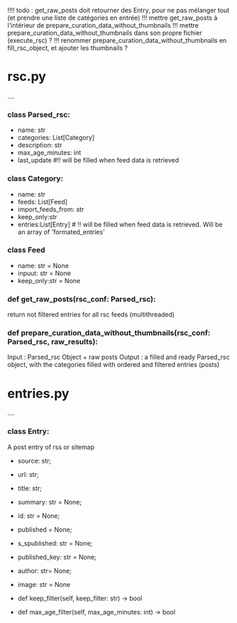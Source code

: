!!!! todo : get_raw_posts doit retourner des Entry, pour ne pas mélanger tout (et prendre une liste de catégories en entrée)
!!! mettre get_raw_posts à l'intérieur de prepare_curation_data_without_thumbnails
!!! mettre prepare_curation_data_without_thumbnails dans son propre fichier (execute_rsc) ? 
!!! renommer prepare_curation_data_without_thumbnails en fill_rsc_object, et ajouter les thumbnails ?

# rsc.py
....
### class Parsed_rsc:
* name: str 
* categories: List[Category] 
* description: str 
* max_age_minutes: int 
* last_update                  #!! will be filled when feed data is retrieved

### class Category:
* name: str 
* feeds: List[Feed] 
* import_feeds_from: str 
* keep_only:str 
* entries:List[Entry]       # !! will be filled when feed data is retrieved. Will be an array of 'formated_entries'

### class Feed
* name: str = None
* inpuut: str = None
* keep_only:str = None

### def get_raw_posts(rsc_conf: Parsed_rsc):
return not filtered entries for all rsc feeds (multithreaded)

### def prepare_curation_data_without_thumbnails(rsc_conf: Parsed_rsc, raw_results):
Input : Parsed_rsc Object + raw posts
Output : a filled and ready Parsed_rsc object, with the categories filled with ordered and filtered entries (posts)


# entries.py
....
### class Entry:
A post entry of rss or sitemap
* source: str; 
* url: str; 
* title: str; 
* summary: str = None; 
* id: str = None; 
* published = None; 
* s_spublished: str = None; 
* published_key: str = None; 
* author: str= None; 
* image: str = None

* def keep_filter(self, keep_filter: str) -> bool
* def max_age_filter(self, max_age_minutes: int) -> bool
